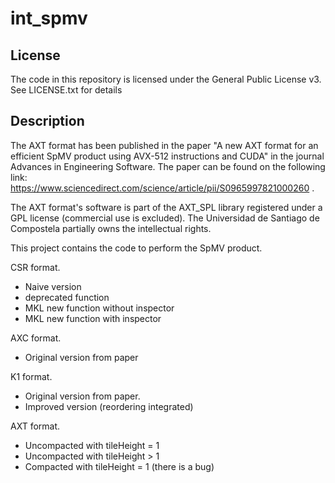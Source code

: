 
# int_spmv

## License
The code in this repository is licensed under the General Public License v3.
See LICENSE.txt for details

## Description
The AXT format has been published in the paper "A new AXT format for an efficient SpMV product using AVX-512 instructions and CUDA" in the journal 
Advances in Engineering Software. The paper can be found on the following link: https://www.sciencedirect.com/science/article/pii/S0965997821000260 .

The AXT format's software is part of the AXT_SPL library registered under a GPL license (commercial use is excluded). The Universidad de Santiago de 
Compostela partially owns the intellectual rights.

This project contains the code to perform the SpMV product.

CSR format.
- Naive version
- deprecated function
- MKL new function without inspector
- MKL new function with inspector

AXC format.
- Original version from paper

K1 format.
- Original version from paper.
- Improved version (reordering integrated)

AXT format.
- Uncompacted with tileHeight = 1
- Uncompacted with tileHeight > 1
- Compacted with tileHeight = 1 (there is a bug)
